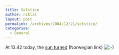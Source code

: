 ```yaml
---
title: Solstice
author: niklas
layout: post
permalink: /archives/2004/12/21/solstice/
categories:
  - General
---
```

At 13.42 today, the [sun turned][1] (Norwegian link) <img src='http://blog.saers.com/wp-includes/images/smilies/icon_smile.gif' alt=':-)' class='wp-smiley' />

 [1]: http://www.aftenposten.no/viten/article934943.ece?rfid=rss1.0